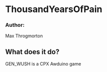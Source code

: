 # ThousandYearsOfPain

### Author:
Max Throgmorton

## What does it do?
GEN_WUSH is a CPX Awduino game
